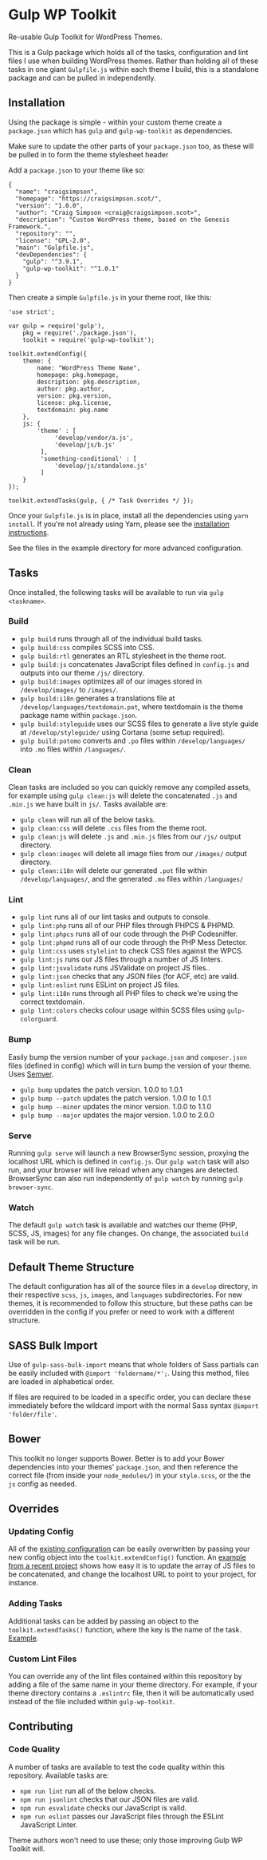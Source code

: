 # Gulp WP Toolkit

Re-usable Gulp Toolkit for WordPress Themes.

This is a Gulp package which holds all of the tasks, configuration and lint files I use when building WordPress themes.  Rather than holding all of these tasks in one giant `Gulpfile.js` within each theme I build, this is a standalone package and can be pulled in independently.

## Installation

Using the package is simple - within your custom theme create a `package.json` which has `gulp` and `gulp-wp-toolkit` as dependencies.

Make sure to update the other parts of your `package.json` too, as these will be pulled in to form the theme stylesheet header

Add a `package.json` to your theme like so:

```
{
  "name": "craigsimpson",
  "homepage": "https://craigsimpson.scot/",
  "version": "1.0.0",
  "author": "Craig Simpson <craig@craigsimpson.scot>",
  "description": "Custom WordPress theme, based on the Genesis Framework.",
  "repository": "",
  "license": "GPL-2.0",
  "main": "Gulpfile.js",
  "devDependencies": {
    "gulp": "^3.9.1",
    "gulp-wp-toolkit": "^1.0.1"
  }
}
```

Then create a simple `Gulpfile.js` in your theme root, like this:

```
'use strict';

var gulp = require('gulp'),
    pkg = require('./package.json'),
    toolkit = require('gulp-wp-toolkit');

toolkit.extendConfig({
    theme: {
        name: "WordPress Theme Name",
        homepage: pkg.homepage,
        description: pkg.description,
        author: pkg.author,
        version: pkg.version,
        license: pkg.license,
        textdomain: pkg.name
    },
    js: {
        'theme' : [
             'develop/vendor/a.js',
             'develop/js/b.js'
         ],
         'something-conditional' : [
             'develop/js/standalone.js'
         ]
    }
});

toolkit.extendTasks(gulp, { /* Task Overrides */ });
```

Once your `Gulpfile.js` is in place, install all the dependencies using `yarn install`. If you're not already using Yarn, please see the [installation instructions](https://yarnpkg.com/lang/en/docs/install/).

See the files in the example directory for more advanced configuration.

## Tasks

Once installed, the following tasks will be available to run via `gulp <taskname>`.

### Build
* `gulp build` runs through all of the individual build tasks.
* `gulp build:css` compiles SCSS into CSS.
* `gulp build:rtl` generates an RTL stylesheet in the theme root.
* `gulp build:js` concatenates JavaScript files defined in `config.js` and outputs into our theme `/js/` directory.
* `gulp build:images` optimizes all of our images stored in `/develop/images/` to `/images/`.
* `gulp build:i18n` generates a translations file at `/develop/languages/textdomain.pot`, where textdomain is the theme package name within `package.json`.
* `gulp build:styleguide` uses our SCSS files to generate a live style guide at `/develop/styleguide/` using Cortana (some setup required).
* `gulp build:potomo` converts and `.po` files within `/develop/languages/` into `.mo` files within `/languages/`.

### Clean
Clean tasks are included so you can quickly remove any compiled assets, for example using `gulp clean:js` will delete the concatenated `.js` and `.min.js` we have built in `js/`. Tasks available are:

* `gulp clean` will run all of the below tasks.
* `gulp clean:css` will delete `.css` files from the theme root.
* `gulp clean:js` will delete `.js` and `.min.js` files from our `/js/` output directory.
* `gulp clean:images` will delete all image files from our `/images/` output directory.
* `gulp clean:i18n` will delete our generated `.pot` file within `/develop/languages/`, and the generated `.mo` files within `/languages/`

### Lint
* `gulp lint` runs all of our lint tasks and outputs to console.
* `gulp lint:php` runs all of our PHP files through PHPCS & PHPMD.
* `gulp lint:phpcs` runs all of our code through the PHP Codesniffer.
* `gulp lint:phpmd` runs all of our code through the PHP Mess Detector.
* `gulp lint:css` uses `stylelint` to check CSS files against the WPCS.
* `gulp lint:js` runs our JS files through a number of JS linters.
* `gulp lint:jsvalidate` runs JSValidate on project JS files..
* `gulp lint:json` checks that any JSON files (for ACF, etc) are valid.
* `gulp lint:eslint` runs ESLint on project JS files.
* `gulp lint:i18n` runs through all PHP files to check we're using the correct textdomain.
* `gulp lint:colors` checks colour usage within SCSS files using `gulp-colorguard`.

### Bump
Easily bump the version number of your `package.json` and `composer.json` files (defined in config) which will in turn bump the version of your theme. Uses [Semver](http://semver.org/).

* `gulp bump` updates the patch version. 1.0.0 to 1.0.1
* `gulp bump --patch` updates the patch version. 1.0.0 to 1.0.1
* `gulp bump --minor` updates the minor version. 1.0.0 to 1.1.0
* `gulp bump --major` updates the major version. 1.0.0 to 2.0.0

### Serve
Running `gulp serve` will launch a new BrowserSync session, proxying the localhost URL which is defined in `config.js`. Our `gulp watch` task will also run, and your browser will live reload when any changes are detected. BrowserSync can also run independently of `gulp watch` by running `gulp browser-sync`.

### Watch
The default `gulp watch` task is available and watches our theme (PHP, SCSS, JS, images) for any file changes. On change, the associated `build` task will be run. 

## Default Theme Structure

The default configuration has all of the source files in a `develop` directory, in their respective `scss`, `js`, `images`, and `languages` subdirectories. For new themes, it is recommended to follow this structure, but these paths can be overridden in the config if you prefer or need to work with a different structure.

## SASS Bulk Import

Use of `gulp-sass-bulk-import` means that whole folders of Sass partials can be easily included with `@import 'foldername/*';`. Using this method, files are loaded in alphabetical order.

If files are required to be loaded in a specific order, you can declare these immediately before the wildcard import with the normal Sass syntax `@import 'folder/file'`.

## Bower

This toolkit no longer supports Bower. Better is to add your Bower dependencies into your themes' `package.json`, and then reference the correct file (from inside your `node_modules/`) in your `style.scss`, or the the `js` config as needed.

## Overrides

### Updating Config

All of the [existing configuration](config.js) can be easily overwritten by passing your new config object into the `toolkit.extendConfig()` function. An [example from a recent project](example/Gulpfile.js) shows how easy it is to update the array of JS files to be concatenated, and change the localhost URL to point to your project, for instance.

### Adding Tasks

Additional tasks can be added by passing an object to the `toolkit.extendTasks()` function, where the key is the name of the task. [Example](example/Gulpfile.js).

### Custom Lint Files

You can override any of the lint files contained within this repository by adding a file of the same name in your theme directory. For example, if your theme directory contains a `.eslintrc` file, then it will be automatically used instead of the file included within `gulp-wp-toolkit`.

## Contributing

### Code Quality
A number of tasks are available to test the code quality within this repository. Available tasks are:

* `npm run lint` run all of the below checks.
* `npm run jsonlint` checks that our JSON files are valid.
* `npm run esvalidate` checks our JavaScript is valid.
* `npm run eslint` passes our JavaScript files through the ESLint JavaScript Linter.

Theme authors won't need to use these; only those improving Gulp WP Toolkit will.
